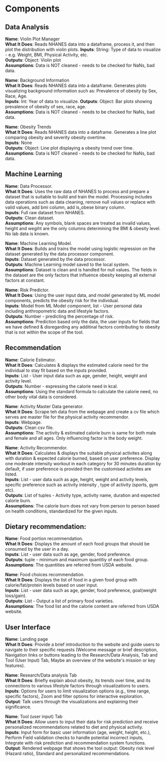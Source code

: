 # Components

## Data Analysis
__Name__: Violin Plot Manager  
__What It Does__: Reads NHANES data into a dataframe, process it, and then plot the distribution with
violin plots.
__Inputs__: String: Type of data to visualize - e.g. Weight, BMI, Physical Activity, etc.  
__Outputs__: Object: Violin plot  
__Assumptions__: Data is NOT cleaned - needs to be checked for NaNs, bad data.

__Name__: Background Information  
__What It Does__: Reads NHANES data into a dataframe. Generates plots visualizing background information
such as: Prevalence of obesity by Sex, Race, Age.  
__Inputs__: Int: Year of data to visualize.
__Outputs__: Object: Bar plots showing prevalence of obesity of sex, race, age.  
__Assumptions__: Data is NOT cleaned - needs to be checked for NaNs, bad data.

__Name__: Obesity Trends  
__What It Does__: Reads NHANES data into a dataframe. Generates a line plot comparing obesity and severity
obesity overtime.  
__Inputs__: None  
__Outputs__: Object: Line plot displaying a obesity trend over time.  
__Assumptions__: Data is NOT cleaned - needs to be checked for NaNs, bad data.

## Machine Learning
__Name__: Data Processor.  
__What It Does__: Uses the raw data of NHANES to process and prepare a dataset that is suitable to build and train the model. Processing includes data operations such as data cleaning, remove null values or replace with valid values, add bmi column, add is_obese binary column.   
__Inputs__: Full raw dataset from NHANES.  
__Outputs__: Clean dataset.  
__Assumptions__: Any symbols, blank spaces are treated as invalid values, height and wegiht are the only columns determining the BMI & obesity level. No lab data is known. 

__Name__: Machine Learning Model.    
__What It Does__: Builds and trains the model using logistic regression on the dataset generated by the data processor component.   
__Inputs__: Dataset generated by the data processor.  
__Outputs__: Machine Learning model saved to the local system.   
__Assumptions__: Dataset is clean and is handled for null values. The fields in the dataset are the only factors that influence obesity keeping all external factors at constant.

__Name__: Risk Predictor.  
__What It Does__:  Using the user input data, and model generated by ML model components, predicts the obesity risk for the individual.  
__Inputs__: Model from ML Model component, list -  User personal data including anthropometric data and lifestyle factors.  
__Outputs__: Number - predicting the percentage of risk.  
__Assumptions__: Prediction based only the data, the user inputs for fields that we have defined & disregarding any additinal factors contributing to obesity that is not within the scope of the tool.

## Recommendation
__Name__: Calorie Estimator.   
__What It Does__: Calculates & displays the estimated calorie need for the individual to stay fit based on the inputs provided.    
__Inputs__: List - User input data such as age, gender, height, weight and activity level.  
__Outputs__: Number - expressing the calorie need in kcal.  
__Assumptions__: Using the standard formula to calculate the calorie need, no other body vital data is considered.

__Name__: Activity Master Data generator.  
__What It Does__: Scrape teh data from the webpage and create a cv file which serves are master file for the physical activity recommendor.   
__Inputs__: Webpage.  
__Outputs__: Clean csv file.  
__Assumptions__: The activity & estimated calorie burn is same for both male and female and all ages. Only influencing factor is the body weight. 

__Name__: Activity Recommendor.    
__What It Does__: Calculates & displays the suitable physical activites along with duration & expected calorie burned, based on user preference. Display one moderate intensity workout in each category for 30 minutes duration by default, if user preference is provided then the customised activites are listed.   
__Inputs__: List - user data such as age, height, weight and activity levels, specific preference such as activity intensity , type of activity (sports, gym etc).  
__Outputs__: List of tuples - Activity type, activity name, duration and expected calorie burn.  
__Assumptions__: The calorie burn does not vary from person to person based on health conditions, standardized for the given inputs.


## Dietary recommendation:
__Name__: Food portion recommendation.  
__What It Does__: Displays the amount of each food groups that should be consumed by the user in a day.  
__Inputs__: List - user data such as age, gender, food preference.  
__Outputs__: tuple - minimum and maximum quantitiy of each food group.  
__Assumptions__: The quantities are referred from USDA website.  

__Name__: Food choices recommendation.  
__What It Does__: Displays the list of food in a given food group with calorie/fat/protein levels based on user input.  
__Inputs__: List - user data such as age, gender, food preference, goal(weight loss/gain).  
__Outputs__: List - Output a list of primary food varieties.  
__Assumptions__: The food list and the calorie content are referred from USDA website.  

## User Interface
__Name__: Landing page  
__What It Does__: Provide a brief introduction to the website and guide users to navigate to their specific requests (Welcome message or brief description, Navigation links or buttons leading to the Research/Data Analysis, Tab and Tool (User Input) Tab, Maybe an overview of the website's mission or key features).

__Name__: Research/Data analysis Tab     
__What It Does__: Briefly explain about obesity, its trends over time, and its connections to various lifestyle factors through visualizations  to users.  
__Inputs__: Options for users to limit visualization options (e.g., time range, specific factors), Zoom and filter options for interactive exploration.  
__Output__: Talk users through the visualizations and explaining their significance.

__Name__: Tool (user input) Tab  
__What It Does__: Allow users to input their data for risk prediction and receive personalized recommendations related to diet and physical activity.  
__Inputs__: Input form for basic user information (age, weight, height, etc.), Perform Field validation checks to handle potential incorrect inputs, Integrate with risk prediction and recommendation system functions.  
__Output__: Rendered webpage that shows the tool output: Obesity risk level (Hazard ratio), Standard and personalized recommendations.